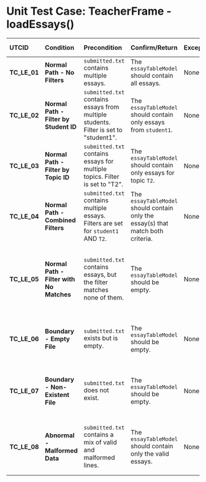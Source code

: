 # Unit Test Case: TeacherFrame - loadEssays()

| UTCID | Condition | Precondition | Confirm/Return | Exception | Log Message | Result | Type |
| :--- | :--- | :--- | :--- | :--- | :--- | :--- | :--- |
| **TC_LE_01** | **Normal Path - No Filters** | `submitted.txt` contains multiple essays. | The `essayTableModel` should contain all essays. | None | N/A | All essays are loaded correctly. | N |
| **TC_LE_02** | **Normal Path - Filter by Student ID** | `submitted.txt` contains essays from multiple students. Filter is set to "student1". | The `essayTableModel` should contain only essays from `student1`. | None | N/A | The student ID filter works correctly. | N |
| **TC_LE_03** | **Normal Path - Filter by Topic ID** | `submitted.txt` contains essays for multiple topics. Filter is set to "T2". | The `essayTableModel` should contain only essays for topic `T2`. | None | N/A | The topic ID filter works correctly. | N |
| **TC_LE_04** | **Normal Path - Combined Filters** | `submitted.txt` contains multiple essays. Filters are set for `student1` AND `T2`. | The `essayTableModel` should contain only the essay(s) that match both criteria. | None | N/A | Combined filtering works correctly. | N |
| **TC_LE_05** | **Normal Path - Filter with No Matches** | `submitted.txt` contains essays, but the filter matches none of them. | The `essayTableModel` should be empty. | None | N/A | The system correctly returns no results when filters don't match. | N |
| **TC_LE_06** | **Boundary - Empty File** | `submitted.txt` exists but is empty. | The `essayTableModel` should be empty. | None | N/A | The application handles an empty file without errors. | A |
| **TC_LE_07** | **Boundary - Non-Existent File** | `submitted.txt` does not exist. | The `essayTableModel` should be empty. | None | N/A | The application handles a missing file without crashing. | B |
| **TC_LE_08** | **Abnormal - Malformed Data** | `submitted.txt` contains a mix of valid and malformed lines. | The `essayTableModel` should contain only the valid essays. | None | N/A | The application ignores corrupted lines and does not crash. | A |
